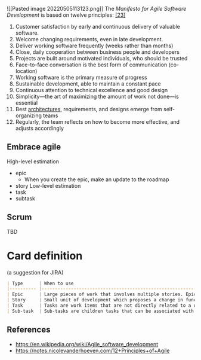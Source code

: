 ![[Pasted image 20220505113123.png]]
The _Manifesto for Agile Software Development_ is based on twelve principles: [[23]](https://en.wikipedia.org/wiki/Agile_software_development#cite_note-ManifestoPrinciples-23)

1.  Customer satisfaction by early and continuous delivery of valuable software.
2.  Welcome changing requirements, even in late development.
3.  Deliver working software frequently (weeks rather than months)
4.  Close, daily cooperation between business people and developers
5.  Projects are built around motivated individuals, who should be trusted
6.  Face-to-face conversation is the best form of communication (co-location)
7.  Working software is the primary measure of progress
8.  Sustainable development, able to maintain a constant pace
9.  Continuous attention to technical excellence and good design
10.  Simplicity—the art of maximizing the amount of work not done—is essential
11.  Best [architectures](https://en.wikipedia.org/wiki/Agile_Architecture "Agile Architecture"), requirements, and designs emerge from self-organizing teams
12.  Regularly, the team reflects on how to become more effective, and adjusts accordingly

## Embrace agile

High-level estimation
- epic
	- When you create the epic, make an update to the roadmap
- story
Low-level estimation
- task
- subtask

## Scrum
TBD

# Card definition
(a suggestion for JIRA)

```markdown
| Type     	| When to use                                                                                                                                                                                                                                                	| Ticket must include                                                                                                                                                                                                                                                                 	| Estimates                                                                                                           	|
|----------	|------------------------------------------------------------------------------------------------------------------------------------------------------------------------------------------------------------------------------------------------------------	|-------------------------------------------------------------------------------------------------------------------------------------------------------------------------------------------------------------------------------------------------------------------------------------	|---------------------------------------------------------------------------------------------------------------------	|
| Epic     	| Large pieces of work that involves multiple stories. Epics should have a limit to scope and a delivery date. Usually come with an Inception document.                                                                                                                                               	| Stories (supported in JIRA)                                                                                                                                                                                                                                                         	| By roadmap planning                                                                                                 	|
| Story    	| Small unit of development which proposes a change in functionality or new capability.  The purpose of a user story is to articulate how a piece of work will deliver a particular value to the customer.                                                   	| As a  I want  So that Requirements: Example: Must have x Example: Clicking y opens z Testable outcome (or Acceptance Criteria):  Given that [some context], when [some action is carried out], then [a set of observable outcomes should occur]. Link to USM  Link to Inception doc 	| 1, 2, 3, 5 story point Anything over 5 SP we should question whether this can be broken down into multiple stories. 	|
| Task     	| Tasks are work items that are not directly related to a user requirement but still must be completed.                                                                                                                                                      	| Why are we doing this task? Task description: Outcome:                                                                                                                                                                                                                              	| 1, 2 story point                                                                                                    	|
| Sub-task 	| Sub-tasks are children tasks that can be associated with either a Task or a Story. Use to break your work items into detail for better clarity on what to do.  Sub-task should be preferred for Pull Request to keep the changes small and easy to deploy. 	| Context (if-any) Follow-ups (if-any)                                                                                                                                                                                                                                                	| 1, 2 story point                                                                                                    	|
```

## References
- https://en.wikipedia.org/wiki/Agile_software_development
- https://notes.nicolevanderhoeven.com/12+Principles+of+Agile